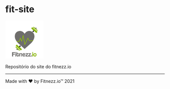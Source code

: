 # fit-site

![logo](.github/logo.png)

Repositório do site do fitnezz.io

----

Made with :heart: by Fitnezz.io™ 2021
